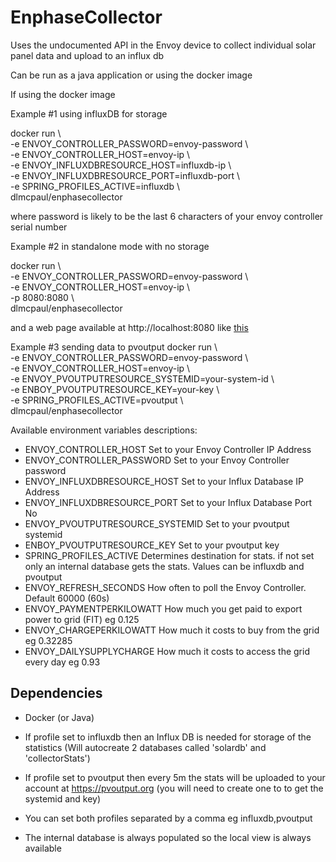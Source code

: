 # EnphaseCollector

Uses the undocumented API in the Envoy device to collect individual solar panel data and upload to an influx db

Can be run as a java application or using the docker image

If using the docker image

Example #1 using influxDB for storage

docker run \\\
-e ENVOY_CONTROLLER_PASSWORD=envoy-password \\\
-e ENVOY_CONTROLLER_HOST=envoy-ip \\\
-e ENVOY_INFLUXDBRESOURCE_HOST=influxdb-ip \\\
-e ENVOY_INFLUXDBRESOURCE_PORT=influxdb-port \\\
-e SPRING_PROFILES_ACTIVE=influxdb \\\
dlmcpaul/enphasecollector

where password is likely to be the last 6 characters of your envoy controller serial number

Example #2 in standalone mode with no storage

docker run \\\
-e ENVOY_CONTROLLER_PASSWORD=envoy-password \\\
-e ENVOY_CONTROLLER_HOST=envoy-ip \\\
-p 8080:8080 \\\
dlmcpaul/enphasecollector

and a web page available at http://localhost:8080 like [this](https://dlmcpaul.github.io/EnphaseCollector "this")

Example #3 sending data to pvoutput
docker run \\\
-e ENVOY_CONTROLLER_PASSWORD=envoy-password \\\
-e ENVOY_CONTROLLER_HOST=envoy-ip \\\
-e ENVOY_PVOUTPUTRESOURCE_SYSTEMID=your-system-id \\\
-e ENBOY_PVOUTPUTRESOURCE_KEY=your-key \\\
-e SPRING_PROFILES_ACTIVE=pvoutput \\\
dlmcpaul/enphasecollector

Available environment variables descriptions:

- ENVOY_CONTROLLER_HOST           Set to your Envoy Controller IP Address
- ENVOY_CONTROLLER_PASSWORD       Set to your Envoy Controller password
- ENVOY_INFLUXDBRESOURCE_HOST     Set to your Influx Database IP Address
- ENVOY_INFLUXDBRESOURCE_PORT     Set to your Influx Database Port No
- ENVOY_PVOUTPUTRESOURCE_SYSTEMID Set to your pvoutput systemid
- ENBOY_PVOUTPUTRESOURCE_KEY      Set to your pvoutput key
- SPRING_PROFILES_ACTIVE          Determines destination for stats.  if not set only an internal database gets the stats.  Values can be influxdb and pvoutput
- ENVOY_REFRESH_SECONDS           How often to poll the Envoy Controller.  Default 60000 (60s)
- ENVOY_PAYMENTPERKILOWATT        How much you get paid to export power to grid (FIT) eg 0.125
- ENVOY_CHARGEPERKILOWATT         How much it costs to buy from the grid eg 0.32285
- ENVOY_DAILYSUPPLYCHARGE         How much it costs to access the grid every day eg 0.93
## Dependencies
- Docker (or Java)

- If profile set to influxdb then an 
Influx DB is needed for storage of the statistics (Will autocreate 2 databases called 'solardb' and 'collectorStats')

- If profile set to pvoutput then every 5m the stats will be uploaded to your account at https://pvoutput.org (you will need to create one to to get the systemid and key)

- You can set both profiles separated by a comma eg influxdb,pvoutput

- The internal database is always populated so the local view is always available
